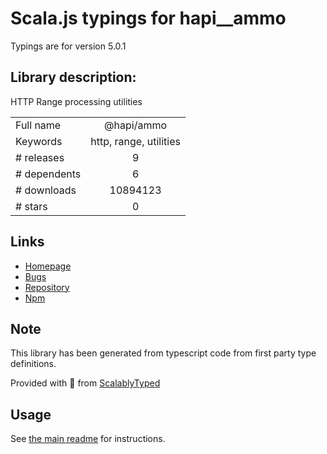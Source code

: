 
# Scala.js typings for hapi__ammo

Typings are for version 5.0.1

## Library description:
HTTP Range processing utilities

|                    |                 |
| ------------------ | :-------------: |
| Full name          | @hapi/ammo |
| Keywords           | http, range, utilities |
| # releases         | 9 |
| # dependents       | 6 |
| # downloads        | 10894123 |
| # stars            | 0 |

## Links
- [Homepage](https://github.com/hapijs/ammo#readme)
- [Bugs](https://github.com/hapijs/ammo/issues)
- [Repository](https://github.com/hapijs/ammo)
- [Npm](https://www.npmjs.com/package/%40hapi%2Fammo)
    


## Note
This library has been generated from typescript code from first party type definitions.

Provided with :purple_heart: from [ScalablyTyped](https://github.com/oyvindberg/ScalablyTyped)

## Usage
See [the main readme](../../readme.md) for instructions.



